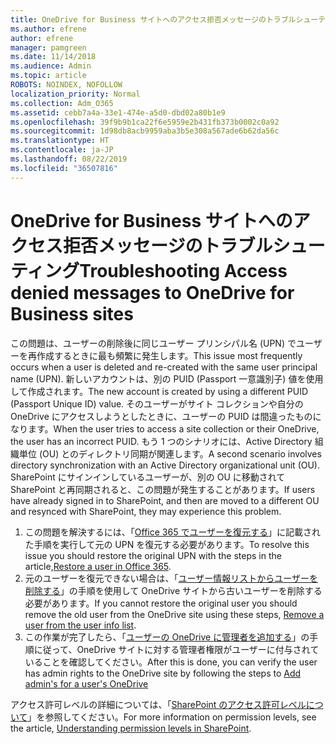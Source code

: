 ```yaml
---
title: OneDrive for Business サイトへのアクセス拒否メッセージのトラブルシューティング
ms.author: efrene
author: efrene
manager: pamgreen
ms.date: 11/14/2018
ms.audience: Admin
ms.topic: article
ROBOTS: NOINDEX, NOFOLLOW
localization_priority: Normal
ms.collection: Adm_O365
ms.assetid: cebb7a4a-33e1-474e-a5d0-dbd02a80b1e9
ms.openlocfilehash: 39f9b9b1ca22f6e5959e2b431fb373b0002c0a92
ms.sourcegitcommit: 1d98db8acb9959aba3b5e308a567ade6b62da56c
ms.translationtype: HT
ms.contentlocale: ja-JP
ms.lasthandoff: 08/22/2019
ms.locfileid: "36507816"
---
```

# <a name="troubleshooting-access-denied-messages-to-onedrive-for-business-sites"></a><span data-ttu-id="f275a-102">OneDrive for Business サイトへのアクセス拒否メッセージのトラブルシューティング</span><span class="sxs-lookup"><span data-stu-id="f275a-102">Troubleshooting Access denied messages to OneDrive for Business sites</span></span>

<span data-ttu-id="f275a-103">この問題は、ユーザーの削除後に同じユーザー プリンシパル名 (UPN) でユーザーを再作成するときに最も頻繁に発生します。</span><span class="sxs-lookup"><span data-stu-id="f275a-103">This issue most frequently occurs when a user is deleted and re-created with the same user principal name (UPN).</span></span> <span data-ttu-id="f275a-104">新しいアカウントは、別の PUID (Passport 一意識別子) 値を使用して作成されます。</span><span class="sxs-lookup"><span data-stu-id="f275a-104">The new account is created by using a different PUID (Passport Unique ID) value.</span></span> <span data-ttu-id="f275a-105">そのユーザーがサイト コレクションや自分の OneDrive にアクセスしようとしたときに、ユーザーの PUID は間違ったものになります。</span><span class="sxs-lookup"><span data-stu-id="f275a-105">When the user tries to access a site collection or their OneDrive, the user has an incorrect PUID.</span></span> <span data-ttu-id="f275a-106">もう 1 つのシナリオには、Active Directory 組織単位 (OU) とのディレクトリ同期が関連します。</span><span class="sxs-lookup"><span data-stu-id="f275a-106">A second scenario involves directory synchronization with an Active Directory organizational unit (OU).</span></span> <span data-ttu-id="f275a-107">SharePoint にサインインしているユーザーが、別の OU に移動されて SharePoint と再同期されると、この問題が発生することがあります。</span><span class="sxs-lookup"><span data-stu-id="f275a-107">If users have already signed in to SharePoint, and then are moved to a different OU and resynced with SharePoint, they may experience this problem.</span></span>

1. <span data-ttu-id="f275a-108">この問題を解決するには、「[Office 365 でユーザーを復元する](https://docs.microsoft.com/office365/admin/add-users/restore-user?view=o365-worldwide)」に記載された手順を実行して元の UPN を復元する必要があります。</span><span class="sxs-lookup"><span data-stu-id="f275a-108">To resolve this issue you should restore the original UPN with the steps in the article,[Restore a user in Office 365](https://docs.microsoft.com/office365/admin/add-users/restore-user?view=o365-worldwide).</span></span>
2. <span data-ttu-id="f275a-109">元のユーザーを復元できない場合は、「[ユーザー情報リストからユーザーを削除する]()」の手順を使用して OneDrive サイトから古いユーザーを削除する必要があります。</span><span class="sxs-lookup"><span data-stu-id="f275a-109">If you cannot restore the original user you should remove the old user from the OneDrive site using these steps, [Remove a user from the user info list]().</span></span> 
3. <span data-ttu-id="f275a-110">この作業が完了したら、「[ユーザーの OneDrive に管理者を追加する](https://docs.microsoft.com/sharepoint/manage-user-profiles?redirectSourcePath=%252fen-us%252farticle%252fmanage-user-profiles-in-the-sharepoint-admin-center-494bec9c-6654-41f0-920f-f7f937ea9723#add-and-remove-admins-for-a-users-onedrive)」の手順に従って、OneDrive サイトに対する管理者権限がユーザーに付与されていることを確認してください。</span><span class="sxs-lookup"><span data-stu-id="f275a-110">After this is done, you can verify the user has admin rights to the OneDrive site by following the steps to [Add admin's for a user's OneDrive](https://docs.microsoft.com/sharepoint/manage-user-profiles?redirectSourcePath=%252fen-us%252farticle%252fmanage-user-profiles-in-the-sharepoint-admin-center-494bec9c-6654-41f0-920f-f7f937ea9723#add-and-remove-admins-for-a-users-onedrive)</span></span>

<span data-ttu-id="f275a-111">アクセス許可レベルの詳細については、「[SharePoint のアクセス許可レベルについて](https://docs.microsoft.com/sharepoint/understanding-permission-levels)」を参照してください。</span><span class="sxs-lookup"><span data-stu-id="f275a-111">For more information on permission levels, see the article, [Understanding permission levels in SharePoint](https://docs.microsoft.com/sharepoint/understanding-permission-levels).</span></span>
